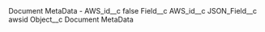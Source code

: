 <?xml version="1.0" encoding="UTF-8"?>
<CustomMetadata xmlns="http://soap.sforce.com/2006/04/metadata" xmlns:xsi="http://www.w3.org/2001/XMLSchema-instance" xmlns:xsd="http://www.w3.org/2001/XMLSchema">
    <label>Document MetaData - AWS_id__c</label>
    <protected>false</protected>
    <values>
        <field>Field__c</field>
        <value xsi:type="xsd:string">AWS_id__c</value>
    </values>
    <values>
        <field>JSON_Field__c</field>
        <value xsi:type="xsd:string">awsid</value>
    </values>
    <values>
        <field>Object__c</field>
        <value xsi:type="xsd:string">Document MetaData</value>
    </values>
</CustomMetadata>
